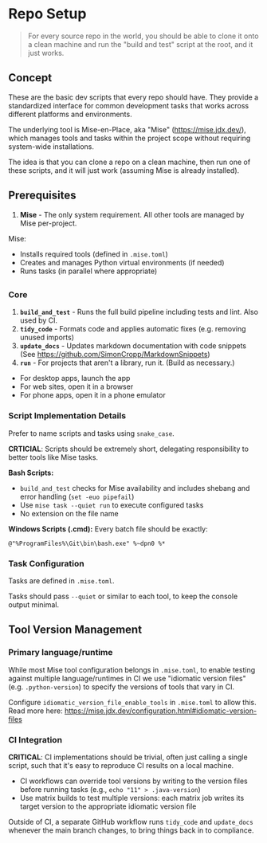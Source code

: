 # Repo Setup

> For every source repo in the world, you should be able to clone it onto a clean machine and run the "build and test" script at the root, and it just works.

## Concept

These are the basic dev scripts that every repo should have. They provide a standardized interface for common development tasks that works across different platforms and environments.

The underlying tool is Mise-en-Place, aka "Mise" (https://mise.jdx.dev/), which manages tools and tasks within the project scope without requiring system-wide installations.

The idea is that you can clone a repo on a clean machine, then run one of these scripts, and it will just work (assuming Mise is already installed).

## Prerequisites

1. **Mise** - The only system requirement. All other tools are managed by Mise per-project.

Mise:
- Installs required tools (defined in `.mise.toml`)
- Creates and manages Python virtual environments (if needed)
- Runs tasks (in parallel where appropriate)

## 

### Core

1. **`build_and_test`** - Runs the full build pipeline including tests and lint. Also used by CI.
2. **`tidy_code`** - Formats code and applies automatic fixes (e.g. removing unused imports)
3. **`update_docs`** - Updates markdown documentation with code snippets (See https://github.com/SimonCropp/MarkdownSnippets)
4. **`run`** - For projects that aren't a library, run it. (Build as necessary.)
  - For desktop apps, launch the app
  - For web sites, open it in a browser
  - For phone apps, open it in a phone emulator

### Script Implementation Details

Prefer to name scripts and tasks using `snake_case`.

**CRTICIAL**: Scripts should be extremely short, delegating responsibility to better tools like Mise tasks.

**Bash Scripts:**
- `build_and_test` checks for Mise availability and includes shebang and error handling (`set -euo pipefail`)
- Use `mise task --quiet run` to execute configured tasks
- No extension on the file name

**Windows Scripts (.cmd):**
Every batch file should be exactly:
```batch
@"%ProgramFiles%\Git\bin\bash.exe" %~dpn0 %*
```

### Task Configuration

Tasks are defined in `.mise.toml`.

Tasks should pass `--quiet` or similar to each tool, to keep the console output minimal.

## Tool Version Management

### Primary language/runtime

While most Mise tool configuration belongs in `.mise.toml`, to enable testing against multiple language/runtimes in CI we use "idiomatic version files" (e.g. `.python-version`) to specify the versions of tools that vary in CI.

Configure `idiomatic_version_file_enable_tools` in `.mise.toml` to allow this. Read more here: https://mise.jdx.dev/configuration.html#idiomatic-version-files

### CI Integration

**CRITICAL**: CI implementations should be trivial, often just calling a single script, such that it's easy to reproduce CI results on a local machine.

- CI workflows can override tool versions by writing to the version files before running tasks (e.g., `echo "11" > .java-version`)
- Use matrix builds to test multiple versions: each matrix job writes its target version to the appropriate idiomatic version file

Outside of CI, a separate GitHub workflow runs `tidy_code` and `update_docs` whenever the main branch changes, to bring things back in to compliance.
